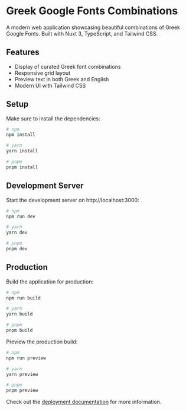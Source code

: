 # Greek Google Fonts Combinations

A modern web application showcasing beautiful combinations of Greek Google Fonts. Built with Nuxt 3, TypeScript, and Tailwind CSS.

## Features

- Display of curated Greek font combinations
- Responsive grid layout
- Preview text in both Greek and English
- Modern UI with Tailwind CSS

## Setup

Make sure to install the dependencies:

```bash
# npm
npm install

# yarn
yarn install

# pnpm
pnpm install
```

## Development Server

Start the development server on http://localhost:3000:

```bash
# npm
npm run dev

# yarn
yarn dev

# pnpm
pnpm dev
```

## Production

Build the application for production:

```bash
# npm
npm run build

# yarn
yarn build

# pnpm
pnpm build
```

Preview the production build:

```bash
# npm
npm run preview

# yarn
yarn preview

# pnpm
pnpm preview
```

Check out the [deployment documentation](https://nuxt.com/docs/getting-started/deployment) for more information.
